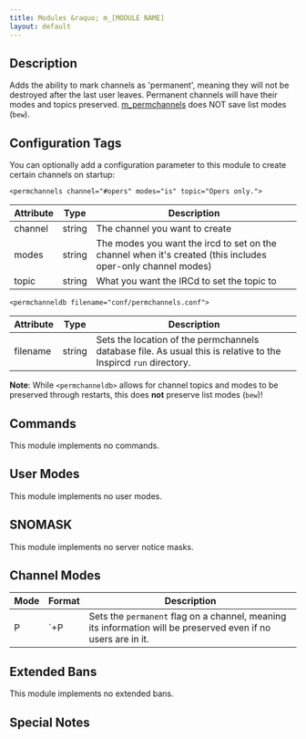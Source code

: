 ```yaml
---
title: Modules &raquo; m_[MODULE NAME]
layout: default
---
```


## Description

Adds the ability to mark channels as 'permanent', meaning they will not be destroyed after the last user leaves.
Permanent channels will have their modes and topics preserved. [m_permchannels](permchannels.md) does NOT save
list modes (`bew`).

## Configuration Tags

You can optionally add a configuration parameter to this module to create certain channels on startup:

`<permchannels channel="#opers" modes="is" topic="Opers only.">`

Attribute | Type | Description
--------- | ---- | -----------
channel | string | The channel you want to create
modes | string | The modes you want the ircd to set on the channel when it's created (this includes oper-only channel modes)
topic | string | What you want the IRCd to set the topic to

`<permchanneldb filename="conf/permchannels.conf">`

Attribute | Type | Description
--------- | ---- | -----------
filename | string | Sets the location of the permchannels database file. As usual this is relative to the Inspircd `run` directory.

**Note**: While `<permchanneldb>` allows for channel topics and modes to be preserved through restarts, this does **not** preserve list modes (`bew`)!

## Commands

This module implements no commands.

## User Modes

This module implements no user modes.

## SNOMASK

This module implements no server notice masks.

## Channel Modes

Mode | Format | Description
------- | ----------- | ---------
P| `+P | Sets the `permanent` flag on a channel, meaning its information will be preserved even if no users are in it.

## Extended Bans

This module implements no extended bans.

## Special Notes

